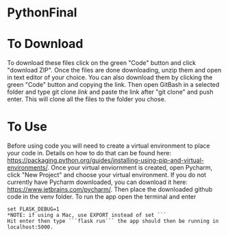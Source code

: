 # PythonFinal

# To Download
To download these files click on the green "Code" button and click "download ZIP". Once the files are done downloading, unzip them and open in text editor of your choice. You can also download them by clicking the green "Code" button and copying the link. Then open GitBash in a selected folder and type git clone *link* and paste the link after "git clone" and push enter. This will clone all the files to the folder you chose. 

# To Use
Before using code you will need to create a virtual environment to place your code in. Details on how to do that can be found here: https://packaging.python.org/guides/installing-using-pip-and-virtual-environments/. Once your virtual enviornment is created, open Pycharm, click "New Project" and choose your virtual environment. If you do not currently have Pycharm downloaded, you can download it here: https://www.jetbrains.com/pycharm/. Then place the downloaded github code in the venv folder. To run the app open the terminal and enter 
``` set FLASK_APP=project
set FLASK_DEBUG=1
*NOTE: if using a Mac, use EXPORT instead of set ```
Hit enter then type ```flask run``` the app should then be running in localhost:5000.
